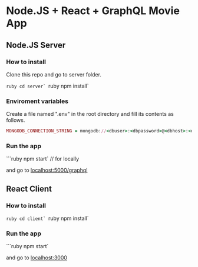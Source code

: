 # Node.JS + React + GraphQL Movie App

## Node.JS Server

### How to install
Clone this repo and go to server folder.

```ruby cd server`
```ruby npm install`

### Enviroment variables
Create a file named ".env" in the root directory and fill its contents as follows.

```ruby
MONGODB_CONNECTION_STRING = mongodb://<dbuser>:<dbpassword>@<dbhost>:<dbport>/<dbname>
```


### Run the app
```ruby npm start` // for locally

and go to [localhost:5000/graphql](http://localhost:5000/graphql)



## React Client

### How to install

```ruby cd client`
```ruby npm install`

### Run the app
```ruby npm start`

and go to [localhost:3000](http://localhost:3000/)
